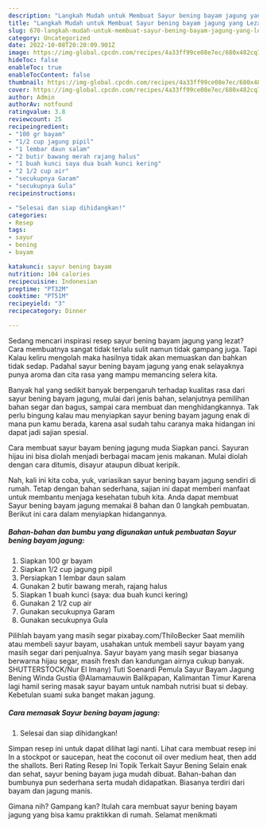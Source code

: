 ```yaml
---
description: "Langkah Mudah untuk Membuat Sayur bening bayam jagung yang Lezat"
title: "Langkah Mudah untuk Membuat Sayur bening bayam jagung yang Lezat"
slug: 670-langkah-mudah-untuk-membuat-sayur-bening-bayam-jagung-yang-lezat
category: Uncategorized
date: 2022-10-08T20:20:09.901Z
image: https://img-global.cpcdn.com/recipes/4a33ff99ce08e7ec/680x482cq70/sayur-bening-bayam-jagung-foto-resep-utama.jpg
hideToc: false
enableToc: true
enableTocContent: false
thumbnail: https://img-global.cpcdn.com/recipes/4a33ff99ce08e7ec/680x482cq70/sayur-bening-bayam-jagung-foto-resep-utama.jpg
cover: https://img-global.cpcdn.com/recipes/4a33ff99ce08e7ec/680x482cq70/sayur-bening-bayam-jagung-foto-resep-utama.jpg
author: Admin
authorAv: notfound
ratingvalue: 3.8
reviewcount: 25
recipeingredient:
- "100 gr bayam"
- "1/2 cup jagung pipil"
- "1 lembar daun salam"
- "2 butir bawang merah rajang halus"
- "1 buah kunci saya dua buah kunci kering"
- "2 1/2 cup air"
- "secukupnya Garam"
- "secukupnya Gula"
recipeinstructions:

- "Selesai dan siap dihidangkan!"
categories:
- Resep
tags:
- sayur
- bening
- bayam

katakunci: sayur bening bayam 
nutrition: 104 calories
recipecuisine: Indonesian
preptime: "PT32M"
cooktime: "PT51M"
recipeyield: "3"
recipecategory: Dinner

---
```



Sedang mencari inspirasi resep sayur bening bayam jagung yang lezat? Cara membuatnya sangat tidak terlalu sulit namun tidak gampang juga. Tapi Kalau keliru mengolah maka hasilnya tidak akan memuaskan dan bahkan tidak sedap. Padahal sayur bening bayam jagung yang enak selayaknya punya aroma dan cita rasa yang mampu memancing selera kita.


Banyak hal yang sedikit banyak berpengaruh terhadap kualitas rasa dari sayur bening bayam jagung, mulai dari jenis bahan, selanjutnya pemilihan bahan segar dan bagus, sampai cara membuat dan menghidangkannya. Tak perlu bingung kalau mau menyiapkan sayur bening bayam jagung enak di mana pun kamu berada, karena asal sudah tahu caranya maka hidangan ini dapat jadi sajian spesial.

Cara membuat sayur bayam bening jagung muda Siapkan panci. Sayuran hijau ini bisa diolah menjadi berbagai macam jenis makanan. Mulai diolah dengan cara ditumis, disayur ataupun dibuat keripik.


Nah, kali ini kita coba, yuk, variasikan sayur bening bayam jagung sendiri di rumah. Tetap dengan bahan sederhana, sajian ini dapat memberi manfaat untuk membantu menjaga kesehatan tubuh kita. Anda dapat membuat Sayur bening bayam jagung memakai 8 bahan dan 0 langkah pembuatan. Berikut ini cara dalam menyiapkan hidangannya.

<!--inarticleads1-->

##### Bahan-bahan dan bumbu yang digunakan untuk pembuatan Sayur bening bayam jagung:

1. Siapkan 100 gr bayam
1. Siapkan 1/2 cup jagung pipil
1. Persiapkan 1 lembar daun salam
1. Gunakan 2 butir bawang merah, rajang halus
1. Siapkan 1 buah kunci (saya: dua buah kunci kering)
1. Gunakan 2 1/2 cup air
1. Gunakan secukupnya Garam
1. Gunakan secukupnya Gula


Pilihlah bayam yang masih segar pixabay.com/ThiloBecker Saat memilih atau membeli sayur bayam, usahakan untuk membeli sayur bayam yang masih segar dari penjualnya. Sayur bayam yang masih segar biasanya berwarna hijau segar, masih fresh dan kandungan airnya cukup banyak. SHUTTERSTOCK/Nur El Imany) Tuti Soenardi Pemula Sayur Bayam Jagung Bening Winda Gustia @Alamamauwin Balikpapan, Kalimantan Timur Karena lagi hamil sering masak sayur bayam untuk nambah nutrisi buat si debay. Kebetulan suami suka banget makan jagung. 

<!--inarticleads2-->

##### Cara memasak Sayur bening bayam jagung:


1. Selesai dan siap dihidangkan!

Simpan resep ini untuk dapat dilihat lagi nanti. Lihat cara membuat resep ini In a stockpot or saucepan, heat the coconut oil over medium heat, then add the shallots. Beri Rating Resep Ini Topik Terkait Sayur Bening Selain enak dan sehat, sayur bening bayam juga mudah dibuat. Bahan-bahan dan bumbunya pun sederhana serta mudah didapatkan. Biasanya terdiri dari bayam dan jagung manis. 

Gimana nih? Gampang kan? Itulah cara membuat sayur bening bayam jagung yang bisa kamu praktikkan di rumah. Selamat menikmati
